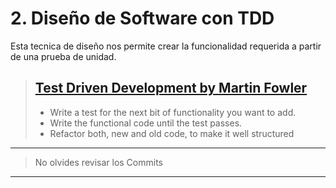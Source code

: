 # 2. Diseño de Software con TDD

Esta tecnica de diseño nos permite crear la funcionalidad requerida a partir de una prueba de unidad.

> ## [Test Driven Development by Martin Fowler](https://martinfowler.com/bliki/TestDrivenDevelopment.html)
> * Write a test for the next bit of functionality you want to add.
> * Write the functional code until the test passes.
> * Refactor both, new and old code, to make it well structured

---
> No olvides revisar los Commits
---